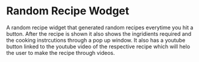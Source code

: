 # Random Recipe Wodget
A random recipe widget that generated random recipes everytime you hit a button.
After the recipe is shown it also shows the ingridients required and the cooking instrcutions through a pop up window.
It also has a youtube button linked to the youtube video of the respective recipe which will helo the user to make the recipe through videos.
